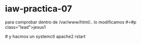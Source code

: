 # iaw-practica-07

para comprobar dentro de /var/www/html/.. lo modificamos  #<#p class="lead">jesus1</p># y hacmos un systemctl apache2 rstart
